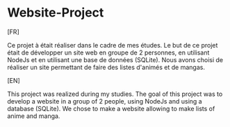 # Website-Project

[FR]

Ce projet à était réaliser dans le cadre de mes études. Le but de ce projet était de développer un site web en groupe de 2 personnes, en utilisant NodeJs et en utilisant une base de données (SQLite).
Nous avons choisi de réaliser un site permettant de faire des listes d'animés et de mangas.

[EN]

This project was realized during my studies. The goal of this project was to develop a website in a group of 2 people, using NodeJs and using a database (SQLite).
We chose to make a website allowing to make lists of anime and manga.
